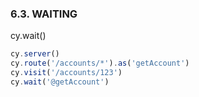 ### 6.3. WAITING

cy.wait()
```typescript
cy.server()
cy.route('/accounts/*').as('getAccount')
cy.visit('/accounts/123')
cy.wait('@getAccount')
```
